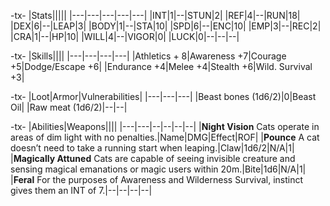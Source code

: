 -tx-
|Stats|||||
|---|---|---|---|---|
|INT|1|--|STUN|2|
|REF|4|--|RUN|18|
|DEX|6|--|LEAP|3|
|BODY|1|--|STA|10|
|SPD|6|--|ENC|10|
|EMP|3|--|REC|2|
|CRA|1|--|HP|10|
|WILL|4|--|VIGOR|0|
|LUCK|0|--|--|--|

-tx-
|Skills||||
|---|---|---|---|
|Athletics + 8|Awareness +7|Courage +5|Dodge/Escape +6|
|Endurance +4|Melee +4|Stealth +6|Wild. Survival +3|

-tx-
|Loot|Armor|Vulnerabilities|
|---|---|---|
|Beast bones (1d6/2)|0|Beast Oil|
|Raw meat (1d6/2)|--|--|

-tx-
|Abilities|Weapons||||
|---|---|--|--|--|--|
|**Night Vision** Cats operate in areas of dim light with no penalties.|Name|DMG|Effect|ROF|
|**Pounce** A cat doesn’t need to take a running start when leaping.|Claw|1d6/2|N/A|1|
|**Magically Attuned** Cats are capable of seeing invisible creature and sensing magical emanations or magic users within 20m.|Bite|1d6|N/A|1|
|**Feral** For the purposes of Awareness and Wilderness Survival, instinct gives them an INT of 7.|--|--|--|--|